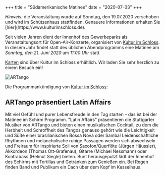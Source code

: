 +++
title = "Südamerikanische Matinee"
date = "2020-07-03"
+++

<div class="notification is-primary">
  <em>Hinweis:</em> die Veranstaltung wurde auf Sonntag, den 19.07.2020 verschoben und wird im Schützenhaus stattfinden. Genauere Informationen erhalten Sie [hier](https://www.kulturimschloss.de).
</div>

Seit vielen Jahren dient der Innenhof des Gewerbeparks als Veranstaltungsort für Open-Air-Konzerte, organisiert von [Kultur im Schloss](https://www.kulturimschloss.de). In diesem Jahr findet statt des üblichen Abendprogramms eine Matinee am *Sonntag, den 21. Juni 2020* um *11:00 Uhr* statt. 

[Karten](https://www.kulturimschloss.de/programm/detail/article/suedamerikanische-matinee-im-schirm.html) sind über Kultur im Schloss erhältlich. Wir laden Sie sehr herzlich zu einem Besuch ein!

![ARTango](/images/aktuelles/artango.jpg)

Die Programmankündigung von [Kultur im Schloss](https://www.kulturimschloss.de):

## ARTango präsentiert Latin Affairs

Mit viel Gefühl und purer Lebensfreude in den Tag starten – das ist bei der Matinee im Schirm Programm. "Latin Affairs" präsentieren die Stuttgarter Musiker von ARTango und bieten einen musikalischen Cocktail, zu dem die Herbheit und Schroffheit des Tangos genauso gehört wie die Leichtigkeit und Süße einer brasilianischen Bossa Nova oder Samba! Leidenschaftliche Rhythmen und melancholische ruhige Passagen werden sich abwechseln und Freiraum für inspirierte Soli von Saxofon/Querflöte (Jürgen Häussler), Akkordeon (Thomas Ott-Grafenau), Gitarre (Michael Nessmann) oder Kontrabass (Helmut Siegle) bieten. Bunt herausgeputzt lädt der Innenhof des Schirms mit Tortillas und Getränken zum Genießen ein. Bei Regen finden Band und Publikum ein Dach über dem Kopf im Kesselhaus.